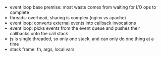 - event loop base premise: most waste comes from waiting for I/O ops to complete
- threads: overhead, sharing is complex (nginx vs apache)
- event loop: converts external events into callback invocations
- event loop: picks events from the event queue and pushes their callbacks onto the call stack
- js is single threaded, so only one stack, and can only do one thing at a time
- stack frame: fn, args, local vars
